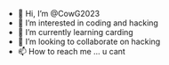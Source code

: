 - 👋 Hi, I’m @CowG2023
- 👀 I’m interested in coding and hacking
- 🌱 I’m currently learning carding
- 💞️ I’m looking to collaborate on hacking 
- 📫 How to reach me ... u cant 

<!---
CowG2023/CowG2023 is a ✨ special ✨ repository because its `README.md` (this file) appears on your GitHub profile.
You can click the Preview link to take a look at your changes.
--->
